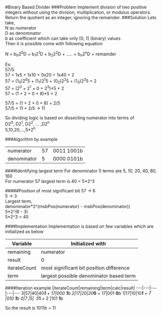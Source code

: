 #Binary Based Divider
###Problem
Implement division of two positive integers without using the division, multiplication, or modulus operators. Return the quotient as an integer, ignoring the remainder.
###Solution
Lets take,  
N as numerator  
D as denominator  
b as coefficient which can take only [0, 1] (binary) values  
Then it is possible come with following equation

N = b<sub>0</sub>2<sup>0</sup>D + 
b<sub>1</sub>2<sup>1</sup>D + 
b<sub>2</sub>2<sup>2</sup>D + ..... +
b<sub>n</sub>2<sup>n</sup>D + remainder

Ex:  
57/5  
57 = 1x5 + 1x10 + 0x20 + 1x40 + 2  
57 = (1<sub>0</sub>)2<sup>0</sup>5 + 
(1<sub>1</sub>)2<sup>1</sup>5 + 
(0<sub>2</sub>)2<sup>2</sup>5 + 
(1<sub>3</sub>)2<sup>3</sup>5 + 2  
57 = (2<sup>0</sup> + 
2<sup>1</sup> + 
0 + 
2<sup>3</sup>)*5 + 2  
57 = (1 + 2 + 0 + 8)*5 + 2

57/5 = (1 + 2 + 0 + 8) + 2/5  
57/5 = 11 + 2/5 -> 11

So dividing logic is based on dissecting numerator into terms of  
D2<sup>0</sup>, D2<sup>1</sup>, D2<sup>2</sup>, ... ,D2<sup>n</sup>  
5,10,20,...,5*2<sup>n</sup>

###Algorithm by example

||||
|---|---|---|
|numerator   | 57 | 0011 1001b|  
|denominator | 5  | 0000 0101b|

####Identifying largest term
For denominator 5 terms are 5, 10, 20, 40, 80, 160  
For numerator 57 largest term is 40 = 5*2^3

#####Position of most significant bit
57 -> 6  
5 -> 3  
Largest term,  
denominator\*2^(msbPos(numerator) - msbPos(denominator))  
5\*2^(6 - 3)  
5\*2^3 = 40

####Implementation
Implementation is based on few variables which are initialized as below

|Variable|Initialized with|
|---        |---        |
|remaining  |numerator
|result     |0          |
|iterateCount |most significant bit position difference|
|term | largest possible denominator based term

####Iteration example
|iterateCount|remaining|term|calc|result|
---|---|---|---|---
3|57|40|40***1** + 17|000 **1**b
2|17|20|20***0** + 17|001 **0**b
1|17|10|10***1** + 7 |010 **1**b
0|7 |5|&nbsp;&nbsp;5***1** + 2  |101 **1**b

So the result is 1011b = 11
